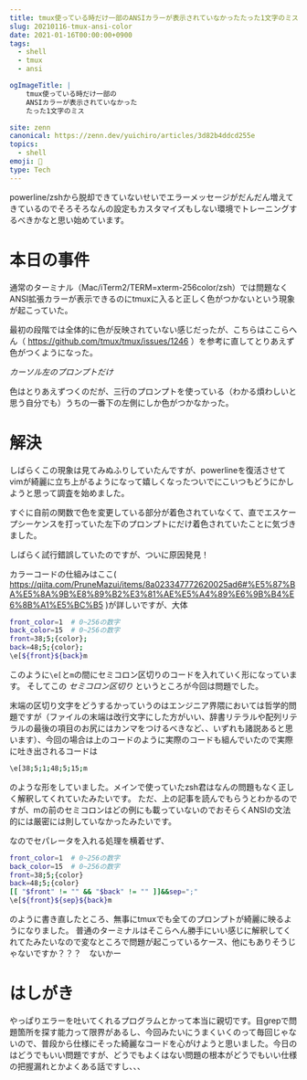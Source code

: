 ```yaml
---
title: tmux使っている時だけ一部のANSIカラーが表示されていなかったたった1文字のミス
slug: 20210116-tmux-ansi-color
date: 2021-01-16T00:00:00+0900
tags:
  - shell
  - tmux
  - ansi

ogImageTitle: |
    tmux使っている時だけ一部の
    ANSIカラーが表示されていなかった
    たった1文字のミス

site: zenn
canonical: https://zenn.dev/yuichiro/articles/3d82b4ddcd255e 
topics: 
  - shell
emoji: 🔧
type: Tech
---
```


powerline/zshから脱却できていないせいでエラーメッセージがだんだん増えてきているのでそろそろなんの設定もカスタマイズもしない環境でトレーニングするべきかなと思い始めています。

# 本日の事件

通常のターミナル（Mac/iTerm2/TERM=xterm-256color/zsh）では問題なくANSI拡張カラーが表示できるのにtmuxに入ると正しく色がつかないという現象が起こっていた。

最初の段階では全体的に色が反映されていない感じだったが、こちらはここらへん（ https://github.com/tmux/tmux/issues/1246 ）を参考に直してとりあえず色がつくようになった。

*カーソル左のプロンプトだけ*

色はとりあえずつくのだが、三行のプロンプトを使っている（わかる煩わしいと思う自分でも）うちの一番下の左側にしか色がつかなかった。

# 解決

しばらくこの現象は見てみぬふりしていたんですが、powerlineを復活させてvimが綺麗に立ち上がるようになって嬉しくなったついでにこいつもどうにかしようと思って調査を始めました。

すぐに自前の関数で色を変更している部分が着色されていなくて、直でエスケープシーケンスを打っていた左下のプロンプトにだけ着色されていたことに気づきました。

しばらく試行錯誤していたのですが、ついに原因発見！

カラーコードの仕組みはここ( https://qiita.com/PruneMazui/items/8a023347772620025ad6#%E5%87%BA%E5%8A%9B%E8%89%B2%E3%81%AE%E5%A4%89%E6%9B%B4%E6%8B%A1%E5%BC%B5 )が詳しいですが、大体
```bash
front_color=1  # 0~256の数字
back_color=15  # 0~256の数字
front=38;5;{color};
back=48;5;{color};
\e[${front}${back}m
```

このように`\e[`と`m`の間にセミコロン区切りのコードを入れていく形になっています。
そしてこの *セミコロン区切り* というところが今回は問題でした。

末端の区切り文字をどうするかっていうのはエンジニア界隈においては哲学的問題ですが（ファイルの末端は改行文字にした方がいい、辞書リテラルや配列リテラルの最後の項目のお尻にはカンマをつけるべきなど、、いずれも諸説あると思います）、今回の場合は上のコードのように実際のコードも組んでいたので実際に吐き出されるコードは

```bash
\e[38;5;1;48;5;15;m
```

のような形をしていました。メインで使っていたzsh君はなんの問題もなく正しく解釈してくれていたみたいです。
ただ、上の記事を読んでもらうとわかるのですが、mの前のセミコロンはどの例にも載っていないのでおそらくANSIの文法的には厳密には則していなかったみたいです。

なのでセパレータを入れる処理を横着せず、

```bash
front_color=1  # 0~256の数字
back_color=15  # 0~256の数字
front=38;5;{color}
back=48;5;{color}
[[ "$front" != "" && "$back" != "" ]]&&sep=";"
\e[${front}${sep}${back}m
```

のように書き直したところ、無事にtmuxでも全てのプロンプトが綺麗に映るようになりました。
普通のターミナルはそこらへん勝手にいい感じに解釈してくれてたみたいなので変なところで問題が起こっているケース、他にもありそうじゃないですか？？？　ないかー

# はしがき

やっぱりエラーを吐いてくれるプログラムとかって本当に親切です。目grepで問題箇所を探す能力って限界があるし、今回みたいにうまくいくのって毎回じゃないので、普段から仕様にそった綺麗なコードを心がけようと思いました。今日のはどうでもいい問題ですが、どうでもよくはない問題の根本がどうでもいい仕様の把握漏れとかよくある話ですし、、、
